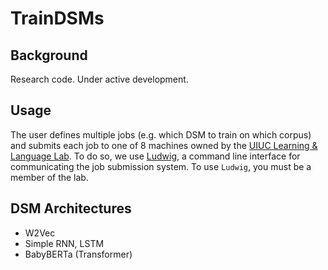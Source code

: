 # TrainDSMs

## Background

Research code. Under active development.


## Usage

The user defines multiple jobs (e.g. which DSM to train on which corpus) and submits each job to one of 8 machines owned by the [UIUC Learning & Language Lab](http://learninglanguagelab.org/).
To do so, we use [Ludwig](https://github.com/phueb/Ludwig), a command line interface for communicating the job submission system.
To use `Ludwig`, you must be a member of the lab. 

## DSM Architectures

- W2Vec
- Simple RNN, LSTM
- BabyBERTa (Transformer)
